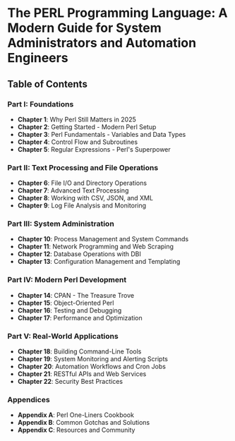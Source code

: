 # The PERL Programming Language: A Modern Guide for System Administrators and Automation Engineers

## Table of Contents

### Part I: Foundations
- **Chapter 1**: Why Perl Still Matters in 2025
- **Chapter 2**: Getting Started - Modern Perl Setup
- **Chapter 3**: Perl Fundamentals - Variables and Data Types
- **Chapter 4**: Control Flow and Subroutines
- **Chapter 5**: Regular Expressions - Perl's Superpower

### Part II: Text Processing and File Operations
- **Chapter 6**: File I/O and Directory Operations
- **Chapter 7**: Advanced Text Processing
- **Chapter 8**: Working with CSV, JSON, and XML
- **Chapter 9**: Log File Analysis and Monitoring

### Part III: System Administration
- **Chapter 10**: Process Management and System Commands
- **Chapter 11**: Network Programming and Web Scraping
- **Chapter 12**: Database Operations with DBI
- **Chapter 13**: Configuration Management and Templating

### Part IV: Modern Perl Development
- **Chapter 14**: CPAN - The Treasure Trove
- **Chapter 15**: Object-Oriented Perl
- **Chapter 16**: Testing and Debugging
- **Chapter 17**: Performance and Optimization

### Part V: Real-World Applications
- **Chapter 18**: Building Command-Line Tools
- **Chapter 19**: System Monitoring and Alerting Scripts
- **Chapter 20**: Automation Workflows and Cron Jobs
- **Chapter 21**: RESTful APIs and Web Services
- **Chapter 22**: Security Best Practices

### Appendices
- **Appendix A**: Perl One-Liners Cookbook
- **Appendix B**: Common Gotchas and Solutions
- **Appendix C**: Resources and Community